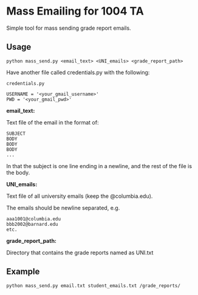 Mass Emailing for 1004 TA
=========================

Simple tool for mass sending grade report emails.

Usage
-----

    python mass_send.py <email_text> <UNI_emails> <grade_report_path>

Have another file called credentials.py with the following:

    credentials.py

    USERNAME = '<your_gmail_username>'
    PWD = '<your_gmail_pwd>'

**email_text:**

Text file of the email in the format of:

    SUBJECT
    BODY
    BODY
    BODY
    ...

In that the subject is one line ending in a newline, and the rest of the file is
the body.

**UNI_emails:**

Text file of all university emails (keep the @columbia.edu).

The emails should be newline separated, e.g.

    aaa1001@columbia.edu
    bbb2002@barnard.edu
    etc.

**grade_report_path:**

Directory that contains the grade reports named as UNI.txt

Example
-------

    python mass_send.py email.txt student_emails.txt /grade_reports/


